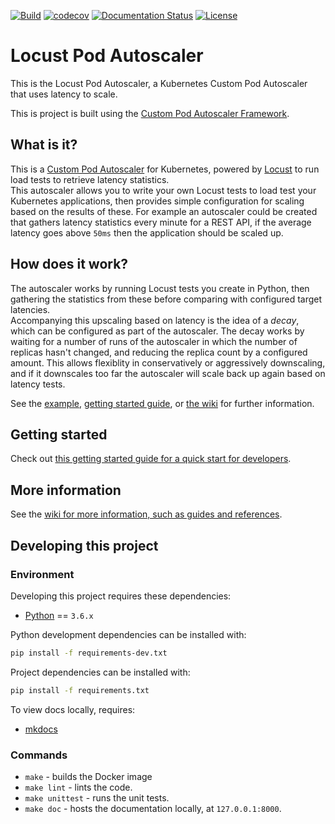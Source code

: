 [![Build](https://github.com/jthomperoo/locust-pod-autoscaler/workflows/main/badge.svg)](https://github.com/jthomperoo/locust-pod-autoscaler/actions)
[![codecov](https://codecov.io/gh/jthomperoo/locust-pod-autoscaler/branch/master/graph/badge.svg)](https://codecov.io/gh/jthomperoo/locust-pod-autoscaler)
[![Documentation Status](https://readthedocs.org/projects/locust-pod-autoscaler/badge/?version=latest)](https://locust-pod-autoscaler.readthedocs.io/en/latest)
[![License](http://img.shields.io/:license-apache-blue.svg)](http://www.apache.org/licenses/LICENSE-2.0.html)
# Locust Pod Autoscaler

This is the Locust Pod Autoscaler, a Kubernetes Custom Pod Autoscaler that uses latency to scale.  

This is project is built using the [Custom Pod Autoscaler Framework](https://custom-pod-autoscaler.readthedocs.io/en/latest).  

## What is it?

This is a [Custom Pod Autoscaler](https://custom-pod-autoscaler.readthedocs.io/en/latest) for Kubernetes, powered by [Locust](https://locust.io/) to run load tests to retrieve latency statistics.  
This autoscaler allows you to write your own Locust tests to load test your Kubernetes applications, then provides simple configuration for scaling based on the results of these. For example an autoscaler could be created that gathers latency statistics every minute for a REST API, if the average latency goes above `50ms` then the application should be scaled up.

## How does it work?

The autoscaler works by running Locust tests you create in Python, then gathering the statistics from these before comparing with configured target latencies.  
Accompanying this upscaling based on latency is the idea of a *decay*, which can be configured as part of the autoscaler. The decay works by waiting for a number of runs of the autoscaler in which the number of replicas hasn't changed, and reducing the replica count by a configured amount. This allows flexiblity in conservatively or aggressively downscaling, and if it downscales too far the autoscaler will scale back up again based on latency tests.  

See the [example](example), [getting started guide](https://locust-pod-autoscaler.readthedocs.io/en/latest/user-guide/getting-started), or [the wiki](https://locust-pod-autoscaler.readthedocs.io/en/latest/) for further information.

## Getting started

Check out [this getting started guide for a quick start for developers](https://locust-pod-autoscaler.readthedocs.io/en/latest/user-guide/getting-started).

## More information

See the [wiki for more information, such as guides and references](https://locust-pod-autoscaler.readthedocs.io/en/latest/).

## Developing this project
### Environment
Developing this project requires these dependencies:

* [Python](https://www.python.org/downloads/release/python-360/) == `3.6.x`

Python development dependencies can be installed with:  
```bash
pip install -f requirements-dev.txt
```

Project dependencies can be installed with:  
```bash
pip install -f requirements.txt
```

To view docs locally, requires:

* [mkdocs](https://www.mkdocs.org/)

### Commands

* `make` - builds the Docker image
* `make lint` - lints the code.
* `make unittest` - runs the unit tests.
* `make doc` - hosts the documentation locally, at `127.0.0.1:8000`.